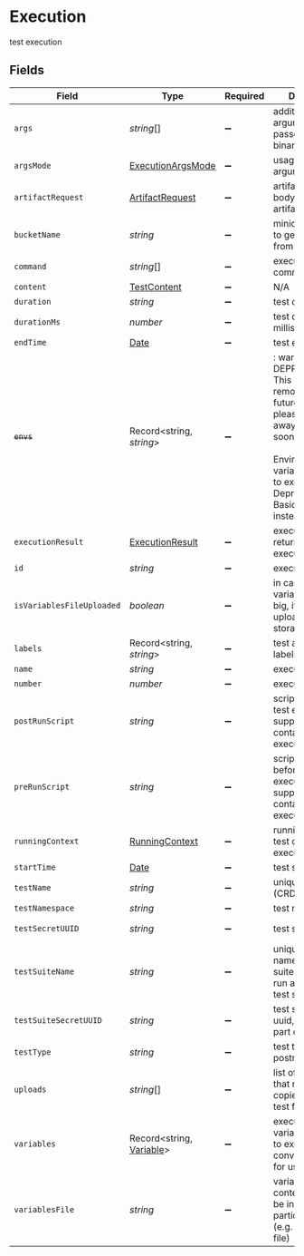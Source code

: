# Execution

test execution


## Fields

| Field                                                                                                                                                                                                      | Type                                                                                                                                                                                                       | Required                                                                                                                                                                                                   | Description                                                                                                                                                                                                | Example                                                                                                                                                                                                    |
| ---------------------------------------------------------------------------------------------------------------------------------------------------------------------------------------------------------- | ---------------------------------------------------------------------------------------------------------------------------------------------------------------------------------------------------------- | ---------------------------------------------------------------------------------------------------------------------------------------------------------------------------------------------------------- | ---------------------------------------------------------------------------------------------------------------------------------------------------------------------------------------------------------- | ---------------------------------------------------------------------------------------------------------------------------------------------------------------------------------------------------------- |
| `args`                                                                                                                                                                                                     | *string*[]                                                                                                                                                                                                 | :heavy_minus_sign:                                                                                                                                                                                         | additional arguments/flags passed to executor binary                                                                                                                                                       | --concurrency,2,--remote,--some,blabla                                                                                                                                                                     |
| `argsMode`                                                                                                                                                                                                 | [ExecutionArgsMode](../../models/shared/executionargsmode.md)                                                                                                                                              | :heavy_minus_sign:                                                                                                                                                                                         | usage mode for arguments                                                                                                                                                                                   |                                                                                                                                                                                                            |
| `artifactRequest`                                                                                                                                                                                          | [ArtifactRequest](../../models/shared/artifactrequest.md)                                                                                                                                                  | :heavy_minus_sign:                                                                                                                                                                                         | artifact request body with test artifacts                                                                                                                                                                  |                                                                                                                                                                                                            |
| `bucketName`                                                                                                                                                                                               | *string*                                                                                                                                                                                                   | :heavy_minus_sign:                                                                                                                                                                                         | minio bucket name to get uploads from                                                                                                                                                                      | execution-c01d7cf6-ec3f-47f0-9556-a5d6e9009a43                                                                                                                                                             |
| `command`                                                                                                                                                                                                  | *string*[]                                                                                                                                                                                                 | :heavy_minus_sign:                                                                                                                                                                                         | executor image command                                                                                                                                                                                     | curl                                                                                                                                                                                                       |
| `content`                                                                                                                                                                                                  | [TestContent](../../models/shared/testcontent.md)                                                                                                                                                          | :heavy_minus_sign:                                                                                                                                                                                         | N/A                                                                                                                                                                                                        |                                                                                                                                                                                                            |
| `duration`                                                                                                                                                                                                 | *string*                                                                                                                                                                                                   | :heavy_minus_sign:                                                                                                                                                                                         | test duration                                                                                                                                                                                              | 88s                                                                                                                                                                                                        |
| `durationMs`                                                                                                                                                                                               | *number*                                                                                                                                                                                                   | :heavy_minus_sign:                                                                                                                                                                                         | test duration in milliseconds                                                                                                                                                                              | 10000                                                                                                                                                                                                      |
| `endTime`                                                                                                                                                                                                  | [Date](https://developer.mozilla.org/en-US/docs/Web/JavaScript/Reference/Global_Objects/Date)                                                                                                              | :heavy_minus_sign:                                                                                                                                                                                         | test end time                                                                                                                                                                                              |                                                                                                                                                                                                            |
| ~~`envs`~~                                                                                                                                                                                                 | Record<string, *string*>                                                                                                                                                                                   | :heavy_minus_sign:                                                                                                                                                                                         | : warning: ** DEPRECATED **: This will be removed in a future release, please migrate away from it as soon as possible.<br/><br/>Environment variables passed to executor. Deprecated: use Basic Variables instead | [object Object]                                                                                                                                                                                            |
| `executionResult`                                                                                                                                                                                          | [ExecutionResult](../../models/shared/executionresult.md)                                                                                                                                                  | :heavy_minus_sign:                                                                                                                                                                                         | execution result returned from executor                                                                                                                                                                    |                                                                                                                                                                                                            |
| `id`                                                                                                                                                                                                       | *string*                                                                                                                                                                                                   | :heavy_minus_sign:                                                                                                                                                                                         | execution id                                                                                                                                                                                               | 62f395e004109209b50edfc4                                                                                                                                                                                   |
| `isVariablesFileUploaded`                                                                                                                                                                                  | *boolean*                                                                                                                                                                                                  | :heavy_minus_sign:                                                                                                                                                                                         | in case the variables file is too big, it will be uploaded to storage                                                                                                                                      | false                                                                                                                                                                                                      |
| `labels`                                                                                                                                                                                                   | Record<string, *string*>                                                                                                                                                                                   | :heavy_minus_sign:                                                                                                                                                                                         | test and execution labels                                                                                                                                                                                  | [object Object]                                                                                                                                                                                            |
| `name`                                                                                                                                                                                                     | *string*                                                                                                                                                                                                   | :heavy_minus_sign:                                                                                                                                                                                         | execution name                                                                                                                                                                                             | test-suite1-example-test-1                                                                                                                                                                                 |
| `number`                                                                                                                                                                                                   | *number*                                                                                                                                                                                                   | :heavy_minus_sign:                                                                                                                                                                                         | execution number                                                                                                                                                                                           | 1                                                                                                                                                                                                          |
| `postRunScript`                                                                                                                                                                                            | *string*                                                                                                                                                                                                   | :heavy_minus_sign:                                                                                                                                                                                         | script to run after test execution (not supported for container executors)                                                                                                                                 | sleep 30                                                                                                                                                                                                   |
| `preRunScript`                                                                                                                                                                                             | *string*                                                                                                                                                                                                   | :heavy_minus_sign:                                                                                                                                                                                         | script to run before test execution (not supported for container executors)                                                                                                                                | echo -n '$SECRET_ENV' > ./secret_file                                                                                                                                                                      |
| `runningContext`                                                                                                                                                                                           | [RunningContext](../../models/shared/runningcontext.md)                                                                                                                                                    | :heavy_minus_sign:                                                                                                                                                                                         | running context for test or test suite execution                                                                                                                                                           |                                                                                                                                                                                                            |
| `startTime`                                                                                                                                                                                                | [Date](https://developer.mozilla.org/en-US/docs/Web/JavaScript/Reference/Global_Objects/Date)                                                                                                              | :heavy_minus_sign:                                                                                                                                                                                         | test start time                                                                                                                                                                                            |                                                                                                                                                                                                            |
| `testName`                                                                                                                                                                                                 | *string*                                                                                                                                                                                                   | :heavy_minus_sign:                                                                                                                                                                                         | unique test name (CRD Test name)                                                                                                                                                                           | example-test                                                                                                                                                                                               |
| `testNamespace`                                                                                                                                                                                            | *string*                                                                                                                                                                                                   | :heavy_minus_sign:                                                                                                                                                                                         | test namespace                                                                                                                                                                                             | testkube                                                                                                                                                                                                   |
| `testSecretUUID`                                                                                                                                                                                           | *string*                                                                                                                                                                                                   | :heavy_minus_sign:                                                                                                                                                                                         | test secret uuid                                                                                                                                                                                           | 7934600f-b367-48dd-b981-4353304362fb                                                                                                                                                                       |
| `testSuiteName`                                                                                                                                                                                            | *string*                                                                                                                                                                                                   | :heavy_minus_sign:                                                                                                                                                                                         | unique test suite name (CRD Test suite name), if it's run as a part of test suite                                                                                                                          | test-suite1                                                                                                                                                                                                |
| `testSuiteSecretUUID`                                                                                                                                                                                      | *string*                                                                                                                                                                                                   | :heavy_minus_sign:                                                                                                                                                                                         | test suite secret uuid, if it's run as a part of test suite                                                                                                                                                | 7934600f-b367-48dd-b981-4353304362fb                                                                                                                                                                       |
| `testType`                                                                                                                                                                                                 | *string*                                                                                                                                                                                                   | :heavy_minus_sign:                                                                                                                                                                                         | test type e.g. postman/collection                                                                                                                                                                          | postman/collection                                                                                                                                                                                         |
| `uploads`                                                                                                                                                                                                  | *string*[]                                                                                                                                                                                                 | :heavy_minus_sign:                                                                                                                                                                                         | list of file paths that need to be copied into the test from uploads                                                                                                                                       | settings/config.txt                                                                                                                                                                                        |
| `variables`                                                                                                                                                                                                | Record<string, [Variable](../../models/shared/variable.md)>                                                                                                                                                | :heavy_minus_sign:                                                                                                                                                                                         | execution variables passed to executor converted to vars for usage in tests                                                                                                                                | [object Object]                                                                                                                                                                                            |
| `variablesFile`                                                                                                                                                                                            | *string*                                                                                                                                                                                                   | :heavy_minus_sign:                                                                                                                                                                                         | variables file content - need to be in format for particular executor (e.g. postman envs file)                                                                                                             |                                                                                                                                                                                                            |